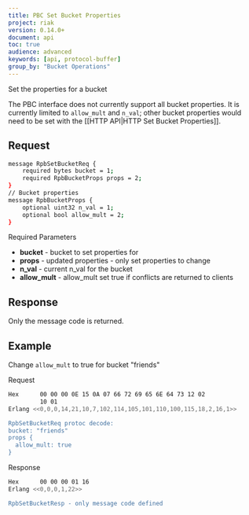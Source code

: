 ```yaml
---
title: PBC Set Bucket Properties
project: riak
version: 0.14.0+
document: api
toc: true
audience: advanced
keywords: [api, protocol-buffer]
group_by: "Bucket Operations"
---
```


Set the properties for a bucket

<div class="note"><p>The PBC interface does not currently support all bucket
properties. It is currently limited to <code>allow_mult</code> and
<code>n_val</code>; other bucket properties would need to be set with the [[HTTP
API|HTTP Set Bucket Properties]].</p>
</div>


## Request


```bash
message RpbSetBucketReq {
    required bytes bucket = 1;
    required RpbBucketProps props = 2;
}
// Bucket properties
message RpbBucketProps {
    optional uint32 n_val = 1;
    optional bool allow_mult = 2;
}
```


Required Parameters

* **bucket** - bucket to set properties for
* **props** - updated properties - only set properties to change
* **n_val** - current n_val for the bucket
* **allow_mult** - allow_mult set true if conflicts are returned to clients

## Response

Only the message code is returned.

## Example

Change `allow_mult` to true for bucket "friends"

Request

```bash
Hex      00 00 00 0E 15 0A 07 66 72 69 65 6E 64 73 12 02
         10 01
Erlang <<0,0,0,14,21,10,7,102,114,105,101,110,100,115,18,2,16,1>>

RpbSetBucketReq protoc decode:
bucket: "friends"
props {
  allow_mult: true
}

```


Response

```bash
Hex      00 00 00 01 16
Erlang <<0,0,0,1,22>>

RpbSetBucketResp - only message code defined
```